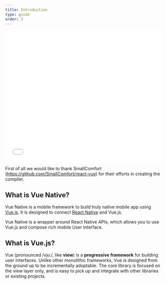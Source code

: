 ```yaml
---
title: Introduction
type: guide
order: 2
---
```


<iframe src="//slides.com/gauravp/vue-native/embed" max-width="576" width="100%" height="420" scrolling="no" frameborder="0" webkitallowfullscreen mozallowfullscreen allowfullscreen></iframe>

First of all we would like to thank SmallComfort (https://github.com/SmallComfort/react-vue) for their efforts in creating the compiler.
## What is Vue Native?
Vue Native is a mobile framework to build truly native mobile app using [Vue.js](https://vuejs.org/). It is designed to connect [React Native](https://facebook.github.io/react-native) and Vue.js.

Vue Native is a wrapper around React Native APIs, which allows you to use Vue.js and compose rich mobile User Interface.

## What is Vue.js?

Vue (pronounced /vjuː/, like **view**) is a **progressive framework** for building user interfaces. Unlike other monolithic frameworks, Vue is designed from the ground up to be incrementally adoptable. The core library is focused on the view layer only, and is easy to pick up and integrate with other libraries or existing projects.
